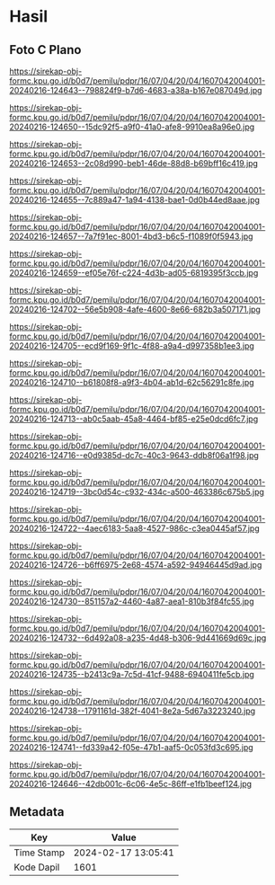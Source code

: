 # Hasil

## Foto C Plano

https://sirekap-obj-formc.kpu.go.id/b0d7/pemilu/pdpr/16/07/04/20/04/1607042004001-20240216-124643--798824f9-b7d6-4683-a38a-b167e087049d.jpg

https://sirekap-obj-formc.kpu.go.id/b0d7/pemilu/pdpr/16/07/04/20/04/1607042004001-20240216-124650--15dc92f5-a9f0-41a0-afe8-9910ea8a96e0.jpg

https://sirekap-obj-formc.kpu.go.id/b0d7/pemilu/pdpr/16/07/04/20/04/1607042004001-20240216-124653--2c08d990-beb1-46de-88d8-b69bff16c419.jpg

https://sirekap-obj-formc.kpu.go.id/b0d7/pemilu/pdpr/16/07/04/20/04/1607042004001-20240216-124655--7c889a47-1a94-4138-bae1-0d0b44ed8aae.jpg

https://sirekap-obj-formc.kpu.go.id/b0d7/pemilu/pdpr/16/07/04/20/04/1607042004001-20240216-124657--7a7f91ec-8001-4bd3-b6c5-f1089f0f5943.jpg

https://sirekap-obj-formc.kpu.go.id/b0d7/pemilu/pdpr/16/07/04/20/04/1607042004001-20240216-124659--ef05e76f-c224-4d3b-ad05-6819395f3ccb.jpg

https://sirekap-obj-formc.kpu.go.id/b0d7/pemilu/pdpr/16/07/04/20/04/1607042004001-20240216-124702--56e5b908-4afe-4600-8e66-682b3a507171.jpg

https://sirekap-obj-formc.kpu.go.id/b0d7/pemilu/pdpr/16/07/04/20/04/1607042004001-20240216-124705--ecd9f169-9f1c-4f88-a9a4-d997358b1ee3.jpg

https://sirekap-obj-formc.kpu.go.id/b0d7/pemilu/pdpr/16/07/04/20/04/1607042004001-20240216-124710--b61808f8-a9f3-4b04-ab1d-62c56291c8fe.jpg

https://sirekap-obj-formc.kpu.go.id/b0d7/pemilu/pdpr/16/07/04/20/04/1607042004001-20240216-124713--ab0c5aab-45a8-4464-bf85-e25e0dcd6fc7.jpg

https://sirekap-obj-formc.kpu.go.id/b0d7/pemilu/pdpr/16/07/04/20/04/1607042004001-20240216-124716--e0d9385d-dc7c-40c3-9643-ddb8f06a1f98.jpg

https://sirekap-obj-formc.kpu.go.id/b0d7/pemilu/pdpr/16/07/04/20/04/1607042004001-20240216-124719--3bc0d54c-c932-434c-a500-463386c675b5.jpg

https://sirekap-obj-formc.kpu.go.id/b0d7/pemilu/pdpr/16/07/04/20/04/1607042004001-20240216-124722--4aec6183-5aa8-4527-986c-c3ea0445af57.jpg

https://sirekap-obj-formc.kpu.go.id/b0d7/pemilu/pdpr/16/07/04/20/04/1607042004001-20240216-124726--b6ff6975-2e68-4574-a592-94946445d9ad.jpg

https://sirekap-obj-formc.kpu.go.id/b0d7/pemilu/pdpr/16/07/04/20/04/1607042004001-20240216-124730--851157a2-4460-4a87-aea1-810b3f84fc55.jpg

https://sirekap-obj-formc.kpu.go.id/b0d7/pemilu/pdpr/16/07/04/20/04/1607042004001-20240216-124732--6d492a08-a235-4d48-b306-9d441669d69c.jpg

https://sirekap-obj-formc.kpu.go.id/b0d7/pemilu/pdpr/16/07/04/20/04/1607042004001-20240216-124735--b2413c9a-7c5d-41cf-9488-6940411fe5cb.jpg

https://sirekap-obj-formc.kpu.go.id/b0d7/pemilu/pdpr/16/07/04/20/04/1607042004001-20240216-124738--1791161d-382f-4041-8e2a-5d67a3223240.jpg

https://sirekap-obj-formc.kpu.go.id/b0d7/pemilu/pdpr/16/07/04/20/04/1607042004001-20240216-124741--fd339a42-f05e-47b1-aaf5-0c053fd3c695.jpg

https://sirekap-obj-formc.kpu.go.id/b0d7/pemilu/pdpr/16/07/04/20/04/1607042004001-20240216-124646--42db001c-6c06-4e5c-86ff-e1fb1beef124.jpg


## Metadata

| Key        | Value               |
| ---------- | ------------------- |
| Time Stamp | 2024-02-17 13:05:41 |
| Kode Dapil | 1601                |



